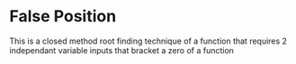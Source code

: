 # False Position
This is a closed method root finding technique of a function that requires 2 independant variable inputs that bracket a zero of a function
